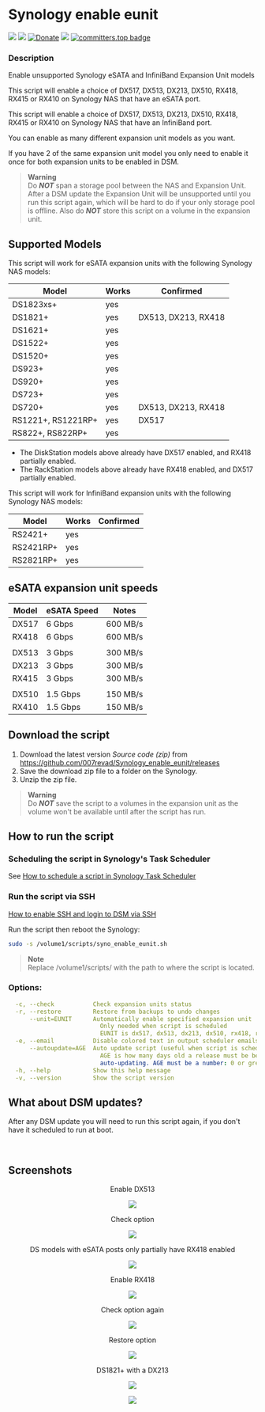 # Synology enable eunit

<a href="https://github.com/007revad/Synology_enable_eunit/releases"><img src="https://img.shields.io/github/release/007revad/Synology_enable_eunit.svg"></a>
<a href="https://hits.seeyoufarm.com"><img src="https://hits.seeyoufarm.com/api/count/incr/badge.svg?url=https%3A%2F%2Fgithub.com%2F007revad%2FSynology_enable_eunith&count_bg=%2379C83D&title_bg=%23555555&icon=&icon_color=%23E7E7E7&title=views&edge_flat=false"/></a>
[![Donate](https://img.shields.io/badge/Donate-PayPal-green.svg)](https://www.paypal.com/paypalme/007revad)
[![](https://img.shields.io/static/v1?label=Sponsor&message=%E2%9D%A4&logo=GitHub&color=%23fe8e86)](https://github.com/sponsors/007revad)
[![committers.top badge](https://user-badge.committers.top/australia/007revad.svg)](https://user-badge.committers.top/australia/007revad)

### Description
Enable unsupported Synology eSATA and InfiniBand Expansion Unit models

This script will enable a choice of DX517, DX513, DX213, DX510, RX418, RX415 or RX410 on Synology NAS that have an eSATA port.

This script will enable a choice of DX517, DX513, DX213, DX510, RX418, RX415 or RX410 on Synology NAS that have an InfiniBand port.

You can enable as many different expansion unit models as you want.

If you have 2 of the same expansion unit model you only need to enable it once for both expansion units to be enabled in DSM.

> **Warning** <br>
> Do ***NOT*** span a storage pool between the NAS and Expansion Unit. After a DSM update the Expansion Unit will be unsupported until you run this script again, which will be hard to do if your only storage pool is offline. Also do ***NOT*** store this script on a volume in the expansion unit.


## Supported Models

This script will work for eSATA expansion units with the following Synology NAS models:

| Model   | Works | Confirmed |
|---------|-------|-----------|
| DS1823xs+ | yes | |
| DS1821+ | yes | DX513, DX213, RX418 |
| DS1621+ | yes | |
| DS1522+ | yes | |
| DS1520+ | yes | |
| DS923+  | yes | |
| DS920+  | yes | |
| DS723+  | yes | |
| DS720+  | yes | DX513, DX213, RX418 |
| RS1221+, RS1221RP+ | yes | DX517 |
| RS822+, RS822RP+ | yes | |

- The DiskStation models above already have DX517 enabled, and RX418 partially enabled.
- The RackStation models above already have RX418 enabled, and DX517 partially enabled.

This script will work for InfiniBand expansion units with the following Synology NAS models:

| Model   | Works | Confirmed |
|---------|-------|-----------|
| RS2421+ | yes | |
| RS2421RP+ | yes | |
| RS2821RP+ | yes | |

## eSATA expansion unit speeds

| Model | eSATA Speed | Notes |
|-------|-------------|-------|
| DX517 | 6 Gbps | 600 MB/s |
|	RX418 | 6 Gbps | 600 MB/s |
| | |
|	DX513 | 3 Gbps | 300 MB/s |
| DX213 | 3 Gbps | 300 MB/s |
|	RX415 | 3 Gbps | 300 MB/s |
| | |
|	DX510 | 1.5 Gbps | 150 MB/s | 
|	RX410 | 1.5 Gbps | 150 MB/s |


## Download the script

1. Download the latest version _Source code (zip)_ from https://github.com/007revad/Synology_enable_eunit/releases
2. Save the download zip file to a folder on the Synology.
3. Unzip the zip file.

> **Warning** <br>
> Do ***NOT*** save the script to a volumes in the expansion unit as the volume won't be available until after the script has run.

## How to run the script

### Scheduling the script in Synology's Task Scheduler

See <a href=how_to_schedule.md/>How to schedule a script in Synology Task Scheduler</a>

### Run the script via SSH

[How to enable SSH and login to DSM via SSH](https://kb.synology.com/en-global/DSM/tutorial/How_to_login_to_DSM_with_root_permission_via_SSH_Telnet)

Run the script then reboot the Synology:

```bash
sudo -s /volume1/scripts/syno_enable_eunit.sh
```

> **Note** <br>
> Replace /volume1/scripts/ with the path to where the script is located.

### Options:
```YAML
  -c, --check           Check expansion units status
  -r, --restore         Restore from backups to undo changes
      --unit=EUNIT      Automatically enable specified expansion unit
                          Only needed when script is scheduled
                          EUNIT is dx517, dx513, dx213, dx510, rx418, rx415 or rx410
  -e, --email           Disable colored text in output scheduler emails
      --autoupdate=AGE  Auto update script (useful when script is scheduled)
                          AGE is how many days old a release must be before
                          auto-updating. AGE must be a number: 0 or greater
  -h, --help            Show this help message
  -v, --version         Show the script version
```

## What about DSM updates?

After any DSM update you will need to run this script again, if you don't have it scheduled to run at boot. 

<br>

## Screenshots

<p align="center">Enable DX513</p>
<p align="center"><img src="/images/esatab.png"></p>

<p align="center">Check option</p>
<p align="center"><img src="/images/enable_dx513b.png"></p>

<p align="center">DS models with eSATA posts only partially have RX418 enabled</p>
<p align="center"><img src="/images/default.png"></p>

<p align="center">Enable RX418</p>
<p align="center"><img src="/images/enable_rx418b.png"></p>

<p align="center">Check option again</p>
<p align="center"><img src="/images/enabled_3b.png"></p>

<p align="center">Restore option</p>
<p align="center"><img src="/images/restore.png"></p>

<p align="center">DS1821+ with a DX213</p>
<p align="center"><img src="/images/1821+dx213-1.png"></p>

<p align="center"><img src="/images/1821+dx213-2.png"></p>
